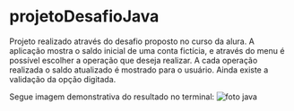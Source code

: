 # projetoDesafioJava

Projeto realizado através do desafio proposto no curso da alura. 
A aplicação mostra o saldo inicial de uma conta fictícia, e através do menu é possível escolher a operação que deseja realizar. A cada operação realizada o saldo atualizado é mostrado para o usuário. 
Ainda existe a validação da opção digitada. 

Segue imagem demonstrativa do resultado no terminal:
![foto java](https://user-images.githubusercontent.com/95857175/234655788-b1979696-fbd1-490e-bd27-4dbc482d3bde.png#vitrinedev)
